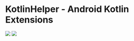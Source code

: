 # KotlinHelper - Android Kotlin Extensions

[![](https://img.shields.io/badge/API-16%2B-brightgreen.svg?style=flat)](https://android-arsenal.com/api?level=16#l16)
[![](https://jitpack.io/v/tarifchakder/KotlinHelper.svg)](https://jitpack.io/#tarifchakder/ToastCompat)

